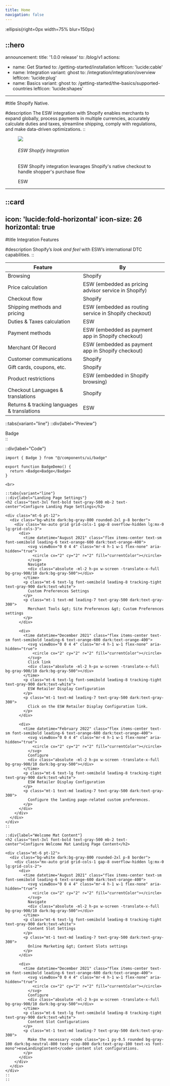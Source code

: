 ```yaml
---
title: Home
navigation: false
---
```


:ellipsis{right=0px width=75% blur=150px}

::hero
---
announcement:
  title: '1.0.0 release'
  to: /blog/v1
actions:
  - name: Get Started
    to: /getting-started/installation
    leftIcon: 'lucide:cable'
  - name: Integration
    variant: ghost
    to: /integration/integration/overview
    leftIcon: 'lucide:plug'
  - name: Basics
    variant: ghost
    to: /getting-started/the-basics/supported-countries
    leftIcon: 'lucide:shapes'
---

#title
Shopify Native.

#description
The ESW integration with Shopify enables merchants to expand globally, process payments in multiple currencies, accurately calculate duties and taxes, streamline shipping, comply with regulations, and make data-driven optimizations.
::

<figure class="relative h-96 w-full">
    <img src="/Untitled design (1).png" class="h-full w-full rounded-xl object-cover object-center" />
    <figcaption class="absolute bottom-4 left-1/2 w-[calc(100%-2rem)] -translate-x-1/2 overflow-hidden rounded-lg border border-slate-200 bg-white bg-opacity-75 shadow-lg shadow-slate-950/5 saturate-200 backdrop-blur-md">
        <div class="flex h-max w-full justify-between rounded px-4 py-2">
            <div>
                <h6 class="font-sans text-base font-bold text-current antialiased md:text-lg lg:text-xl">ESW Shopify Integration</h6>
                <p class="mt-1 font-sans text-base text-slate-600 antialiased">ESW Shopify integration levarages Shopify's native checkout to handle shopper's purchase flow</p>
            </div>
            <p class="font-sans text-base font-bold text-current antialiased">ESW</p>
        </div>
    </figcaption>
</figure>


---

::card
---
icon: 'lucide:fold-horizontal'
icon-size: 26
horizontal: true
---

#title
Integration Features

#description
Shopify’s *look and feel* with ESW’s international DTC capabilities.
::

<div class="overflow-x-auto rounded-md border shadow-sm border-border my-8 bg-background">
  <table class="min-w-full border-collapse">
    <thead>
      <tr>
        <th class="border-b border-border px-4 py-3 text-left text-sm font-semibold text-foreground">Feature</th>
        <th class="border-b border-border px-4 py-3 text-left text-sm font-semibold text-foreground">By</th>
      </tr>
    </thead>
    <tbody class="[&>tr:nth-child(even)]:bg-transparent">
      <tr>
        <td class="border-b border-border px-4 py-3 text-foreground">Browsing</td>
        <td class="border-b border-border px-4 py-3 text-foreground">Shopify</td>
      </tr>
      <tr>
        <td class="border-b border-border px-4 py-3 text-foreground">Price calculation</td>
        <td class="border-b border-border px-4 py-3 text-foreground">ESW (embedded as pricing advisor service in Shopify)</td>
      </tr>
      <tr>
        <td class="border-b border-border px-4 py-3 text-foreground">Checkout flow</td>
        <td class="border-b border-border px-4 py-3 text-foreground">Shopify</td>
      </tr>
      <tr>
        <td class="border-b border-border px-4 py-3 text-foreground">Shipping methods and pricing</td>
        <td class="border-b border-border px-4 py-3 text-foreground">ESW (embedded as routing service in Shopify checkout)</td>
      </tr>
      <tr>
        <td class="border-b border-border px-4 py-3 text-foreground">Duties &amp; Taxes calculation</td>
        <td class="border-b border-border px-4 py-3 text-foreground">ESW</td>
      </tr>
      <tr>
        <td class="border-b border-border px-4 py-3 text-foreground">Payment methods</td>
        <td class="border-b border-border px-4 py-3 text-foreground">ESW (embedded as payment app in Shopify checkout)</td>
      </tr>
      <tr>
        <td class="border-b border-border px-4 py-3 text-foreground">Merchant Of Record</td>
        <td class="border-b border-border px-4 py-3 text-foreground">ESW (embedded as payment app in Shopify checkout)</td>
      </tr>
      <tr>
        <td class="border-b border-border px-4 py-3 text-foreground">Customer communications</td>
        <td class="border-b border-border px-4 py-3 text-foreground">Shopify</td>
      </tr>
      <tr>
        <td class="border-b border-border px-4 py-3 text-foreground">Gift cards, coupons, etc.</td>
        <td class="border-b border-border px-4 py-3 text-foreground">Shopify</td>
      </tr>
      <tr>
        <td class="border-b border-border px-4 py-3 text-foreground">Product restrictions</td>
        <td class="border-b border-border px-4 py-3 text-foreground">ESW (embedded in Shopify browsing)</td>
      </tr>
      <tr>
        <td class="border-b border-border px-4 py-3 text-foreground">Checkout Languages &amp; translations</td>
        <td class="border-b border-border px-4 py-3 text-foreground">Shopify</td>
      </tr>
      <tr>
        <td class="px-4 py-3 text-foreground">Returns &amp; tracking languages &amp; translations</td>
        <td class="px-4 py-3 text-foreground">ESW</td>
      </tr>
    </tbody>
  </table>
</div>




::tabs{variant="line"}
  ::div{label="Preview"}
  <div class="border flex min-h-[200px] w-full justify-center p-10 items-center rounded-lg shadow-xs">
    <span class="inline-flex items-center rounded-md bg-blue-100 px-2.5 py-0.5 text-sm font-medium text-blue-800 ring-1 ring-inset ring-blue-700/10 dark:bg-blue-900 dark:text-blue-100">
      Badge
    </span>
  </div>
  ::

  ::div{label="Code"}
  ```tsx
  import { Badge } from "@/components/ui/badge"

  export function BadgeDemo() {
    return <Badge>Badge</Badge>
  }

<br>

::tabs{variant="line"}
  ::div{label="Landing Page Settings"}
  <h2 class="text-3xl font-bold text-gray-500 mb-2 text-center">Configure Landing Page Settings</h2>

  <div class="mt-6 pt-12">
    <div class="bg-white dark:bg-gray-800 rounded-2xl p-8 border">
      <div class="mx-auto grid grid-cols-1 gap-8 overflow-hidden lg:mx-0 lg:grid-cols-3">
        <div>
          <time datetime="August 2021" class="flex items-center text-sm font-semibold leading-6 text-orange-600 dark:text-orange-400">
            <svg viewBox="0 0 4 4" class="mr-4 h-1 w-1 flex-none" aria-hidden="true">
              <circle cx="2" cy="2" r="2" fill="currentColor"></circle>
            </svg>
            Navigate
            <div class="absolute -ml-2 h-px w-screen -translate-x-full bg-gray-900/10 dark:bg-gray-500"></div>
          </time>
          <p class="mt-6 text-lg font-semibold leading-8 tracking-tight text-gray-900 dark:text-white">
            Custom Preferences Settings
          </p>
          <p class="mt-1 text-md leading-7 text-gray-500 dark:text-gray-300">
            Merchant Tools &gt; Site Preferences &gt; Custom Preferences settings
          </p>
        </div>

        <div>
          <time datetime="December 2021" class="flex items-center text-sm font-semibold leading-6 text-orange-600 dark:text-orange-400">
            <svg viewBox="0 0 4 4" class="mr-4 h-1 w-1 flex-none" aria-hidden="true">
              <circle cx="2" cy="2" r="2" fill="currentColor"></circle>
            </svg>
            Click link
            <div class="absolute -ml-2 h-px w-screen -translate-x-full bg-gray-900/10 dark:bg-gray-500"></div>
          </time>
          <p class="mt-6 text-lg font-semibold leading-8 tracking-tight text-gray-900 dark:text-white">
            ESW Retailer Display Configuration
          </p>
          <p class="mt-1 text-md leading-7 text-gray-500 dark:text-gray-300">
            Click on the ESW Retailer Display Configuration link.
          </p>
        </div>

        <div>
          <time datetime="February 2022" class="flex items-center text-sm font-semibold leading-6 text-orange-600 dark:text-orange-400">
            <svg viewBox="0 0 4 4" class="mr-4 h-1 w-1 flex-none" aria-hidden="true">
              <circle cx="2" cy="2" r="2" fill="currentColor"></circle>
            </svg>
            Configure
            <div class="absolute -ml-2 h-px w-screen -translate-x-full bg-gray-900/10 dark:bg-gray-500"></div>
          </time>
          <p class="mt-6 text-lg font-semibold leading-8 tracking-tight text-gray-900 dark:text-white">
            ESW Retailer Display Configuration
          </p>
          <p class="mt-1 text-md leading-7 text-gray-500 dark:text-gray-300">
            Configure the landing page-related custom preferences.
          </p>
        </div>
      </div>
    </div>
  </div>
  ::

  ::div{label="Welcome Mat Content"}
  <h2 class="text-3xl font-bold text-gray-500 mb-2 text-center">Configure Welcome Mat Landing Page Content</h2>

  <div class="mt-6 pt-12">
    <div class="bg-white dark:bg-gray-800 rounded-2xl p-8 border">
      <div class="mx-auto grid grid-cols-1 gap-8 overflow-hidden lg:mx-0 lg:grid-cols-2">
        <div>
          <time datetime="August 2021" class="flex items-center text-sm font-semibold leading-6 text-orange-600 dark:text-orange-400">
            <svg viewBox="0 0 4 4" class="mr-4 h-1 w-1 flex-none" aria-hidden="true">
              <circle cx="2" cy="2" r="2" fill="currentColor"></circle>
            </svg>
            Navigate
            <div class="absolute -ml-2 h-px w-screen -translate-x-full bg-gray-900/10 dark:bg-gray-500"></div>
          </time>
          <p class="mt-6 text-lg font-semibold leading-8 tracking-tight text-gray-900 dark:text-white">
            Content Slot Settings
          </p>
          <p class="mt-1 text-md leading-7 text-gray-500 dark:text-gray-300">
            Online Marketing &gt; Content Slots settings
          </p>
        </div>

        <div>
          <time datetime="December 2021" class="flex items-center text-sm font-semibold leading-6 text-orange-600 dark:text-orange-400">
            <svg viewBox="0 0 4 4" class="mr-4 h-1 w-1 flex-none" aria-hidden="true">
              <circle cx="2" cy="2" r="2" fill="currentColor"></circle>
            </svg>
            Configure
            <div class="absolute -ml-2 h-px w-screen -translate-x-full bg-gray-900/10 dark:bg-gray-500"></div>
          </time>
          <p class="mt-6 text-lg font-semibold leading-8 tracking-tight text-gray-900 dark:text-white">
            Content Slot Configurations
          </p>
          <p class="mt-1 text-md leading-7 text-gray-500 dark:text-gray-300">
            Make the necessary <code class="px-1 py-0.5 rounded bg-gray-100 dark:bg-neutral-800 text-gray-800 dark:text-gray-100 text-xs font-mono">eswLandingContent</code> content slot configurations.
          </p>
        </div>
      </div>
    </div>
  </div>
  ::
::
